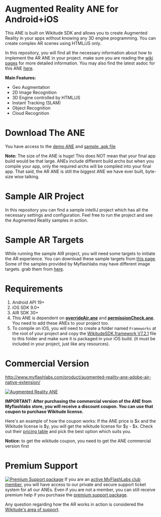 # Augmented Reality ANE for Android+iOS

This ANE is built on Wikitude SDK and allows you to create Augmented Reality in your apps without knowing any 3D engine programming. You can create complex AR scenes using HTML/JS only.

In this repository, you will find all the necessary information about how to implement the AR ANE in your project. make sure you are reading the [wiki pages](https://github.com/myflashlab/AR-ANE-Samples/wiki) for more detailed information. You may also find the latest asdoc for this ANE [here](http://myflashlab.github.io/asdoc/com/myflashlab/air/extensions/ar/package-detail.html).

**Main Features:**

* Geo Augmentation
* 2D Image Recognition
* 3D Engine controlled by HTML/JS
* Instant Tracking (SLAM)
* Object Recognition
* Cloud Recognition

# Download The ANE

You have access to the [demo ANE](https://www.myflashlabs.com/anelab/ar114.ane) and [sample .apk file](https://drive.google.com/drive/folders/0B7eHG2CEml2TN3B5emFxYlNkQXM?usp=sharing)

**Note:** The size of the ANE is huge! This does NOT mean that your final app build would be that large. ANEs include different build archs but when you compile your app, only the required archs will be compiled into your final app. That said, the AR ANE is still the biggest ANE we have ever built, byte-size wise talking.

# Sample AIR Project

In this repository you can find a sample intelliJ project which has all the necessary settings and configuration. Feel free to run the project and see the Augmented Reality samples in action.

# Sample AR Targets

While running the sample AIR project, you will need some targets to initiate the AR experience. You can download these sample targets from [this page](https://www.wikitude.com/external/doc/documentation/7.2.1/ios/targetimages.html#target-images). Some of the samples provided by Myflashlabs may have different image targets. grab them from [here](https://github.com/myflashlab/AR-ANE-Samples/tree/master/targets).

# Requirements

1. Android API 19+
2. iOS SDK 9.0+
3. AIR SDK 30+
4. This ANE is dependent on **[overrideAir.ane](https://github.com/myflashlab/common-dependencies-ANE/tree/master/overridAir)** and **[permissionCheck.ane](https://github.com/myflashlab/PermissionCheck-ANE/tree/master/AIR/lib)**. You need to add these ANEs to your project too.
5. To compile on iOS, you will need to create a folder named ```Frameworks``` at the root of your project and copy the [WikitudeSDK.framework V7.2.1](https://github.com/myflashlab/AR-ANE-Samples/blob/master/Wikitude_iOS_SDK.zip) file to this folder and make sure it is packaged in your iOS build. (it must be included in your project, just like any resources).

# Commercial Version
http://www.myflashlabs.com/product/augmented-reality-ane-adobe-air-native-extension/

[![Augmented Reality ANE](https://www.myflashlabs.com/wp-content/uploads/2015/11/product_adobe-air-ane-augmented-reality-595x738.jpg)](http://www.myflashlabs.com/product/augmented-reality-ane-adobe-air-native-extension/)

**IMPORTANT: After purchasing the commercial version of the ANE from Myflashlabs store, you will receive a discount coupon. You can use that coupon to purchase Wikitude license.**

Here's an example of how the coupon works: If the ANE price is $x and the Wikitude license is $y, you will get the wikitude license for $y - $x. Check out their [pricing table](https://www.wikitude.com/store/) and pick the best option which suits you.

**Notice:** to get the wikitude coupon, you need to get the ANE commercial version first

# Premium Support #
[![Premium Support package](https://www.myflashlabs.com/wp-content/uploads/2016/06/professional-support.jpg)](https://www.myflashlabs.com/product/myflashlabs-support/)
If you are an [active MyFlashLabs club member](https://www.myflashlabs.com/product/myflashlabs-club-membership/), you will have access to our private and secure support ticket system for all our ANEs. Even if you are not a member, you can still receive premium help if you purchase the [premium support package](https://www.myflashlabs.com/product/myflashlabs-support/).

Any question regarding how the AR works in action is considered the [Wikitude's area of support](https://support.wikitude.com/support/home).